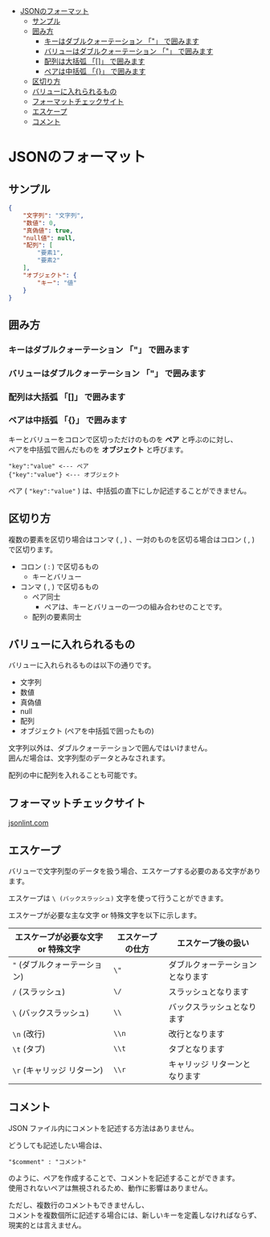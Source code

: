 - [JSONのフォーマット](#jsonのフォーマット)
  - [サンプル](#サンプル)
  - [囲み方](#囲み方)
    - [キーはダブルクォーテーション 「"」 で囲みます](#キーはダブルクォーテーション--で囲みます)
    - [バリューはダブルクォーテーション 「"」 で囲みます](#バリューはダブルクォーテーション--で囲みます)
    - [配列は大括弧 「\[\]」 で囲みます](#配列は大括弧--で囲みます)
    - [ペアは中括弧 「{}」 で囲みます](#ペアは中括弧--で囲みます)
  - [区切り方](#区切り方)
  - [バリューに入れられるもの](#バリューに入れられるもの)
  - [フォーマットチェックサイト](#フォーマットチェックサイト)
  - [エスケープ](#エスケープ)
  - [コメント](#コメント)


# JSONのフォーマット

## サンプル

```json
{
    "文字列": "文字列",
    "数値": 0,
    "真偽値": true,
    "null値": null,
    "配列": [
        "要素1",
        "要素2"
    ],
    "オブジェクト": {
        "キー": "値"
    }
}
```


## 囲み方

### キーはダブルクォーテーション 「"」 で囲みます

### バリューはダブルクォーテーション 「"」 で囲みます

### 配列は大括弧 「[]」 で囲みます

### ペアは中括弧 「{}」 で囲みます

キーとバリューをコロンで区切っただけのものを **ペア** と呼ぶのに対し、  
ペアを中括弧で囲んだものを **オブジェクト** と呼びます。

```
"key":"value" <--- ペア
{"key":"value"} <--- オブジェクト
```

ペア ( `"key":"value"` ) は、中括弧の直下にしか記述することができません。  


## 区切り方

複数の要素を区切り場合はコンマ ( , ) 、一対のものを区切る場合はコロン ( , ) で区切ります。

- コロン ( : ) で区切るもの
  - キーとバリュー
- コンマ ( , ) で区切るもの
  - ペア同士
    - ペアは、キーとバリューの一つの組み合わせのことです。
  - 配列の要素同士


## バリューに入れられるもの

バリューに入れられるものは以下の通りです。

- 文字列
- 数値
- 真偽値
- null
- 配列
- オブジェクト (ペアを中括弧で囲ったもの)

文字列以外は、ダブルクォーテーションで囲んではいけません。  
囲んだ場合は、文字列型のデータとみなされます。

配列の中に配列を入れることも可能です。


## フォーマットチェックサイト

[jsonlint.com](https://jsonlint.com/)


## エスケープ

バリューで文字列型のデータを扱う場合、エスケープする必要のある文字があります。

エスケープは `\ (バックスラッシュ)` 文字を使って行うことができます。

エスケープが必要な主な文字 or 特殊文字を以下に示します。

| エスケープが必要な文字 or 特殊文字 | エスケープの仕方 | エスケープ後の扱い               |
|------------------------------------|------------------|----------------------------------|
| `"` (ダブルクォーテーション)       | `\"`             | ダブルクォーテーションとなります |
| `/` (スラッシュ)                   | `\/`             | スラッシュとなります             |
| `\` (バックスラッシュ)             | `\\`             | バックスラッシュとなります       |
| `\n` (改行)                        | `\\n`            | 改行となります                   |
| `\t` (タブ)                        | `\\t`            | タブとなります                   |
| `\r` (キャリッジ リターン)         | `\\r`            | キャリッジ リターンとなります    |


## コメント

JSON ファイル内にコメントを記述する方法はありません。

どうしても記述したい場合は、

`"$comment" : "コメント"`

のように、ペアを作成することで、コメントを記述することができます。  
使用されないペアは無視されるため、動作に影響はありません。

ただし、複数行のコメントもできませんし、  
コメントを複数個所に記述する場合には、新しいキーを定義しなければならず、  
現実的とは言えません。
